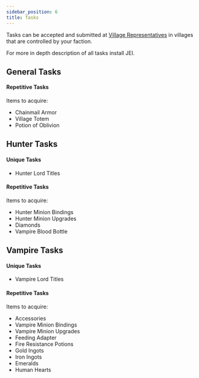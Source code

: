 ```yaml
---
sidebar_position: 6
title: Tasks
---
```


Tasks can be accepted and submitted at [Village Representatives](./entities/village_representative) in villages that are controlled by your faction.

For more in depth description of all tasks install JEI.

## General Tasks
#### Repetitive Tasks
Items to acquire:
- Chainmail Armor
- Village Totem
- Potion of Oblivion

## Hunter Tasks
#### Unique Tasks
- Hunter Lord Titles

#### Repetitive Tasks
Items to acquire:
- Hunter Minion Bindings
- Hunter Minion Upgrades
- Diamonds
- Vampire Blood Bottle

## Vampire Tasks
#### Unique Tasks
- Vampire Lord Titles

#### Repetitive Tasks
Items to acquire:
- Accessories
- Vampire Minion Bindings
- Vampire Minion Upgrades
- Feeding Adapter
- Fire Resistance Potions
- Gold Ingots
- Iron Ingots
- Emeralds
- Human Hearts
